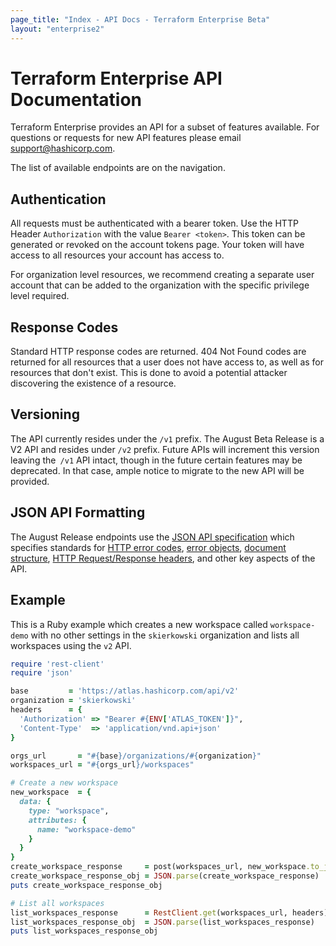 ```yaml
---
page_title: "Index - API Docs - Terraform Enterprise Beta"
layout: "enterprise2"
---
```



# Terraform Enterprise API Documentation

Terraform Enterprise provides an API for a subset of features available. For questions or requests for new API features please email support@hashicorp.com.

The list of available endpoints are on the navigation.

## Authentication

All requests must be authenticated with a bearer token. Use the HTTP Header `Authorization` with the value `Bearer <token>`. This token can be generated or revoked on the account tokens page. Your token will have access to all resources your account has access to.

For organization level resources, we recommend creating a separate user account that can be added to the organization with the specific privilege level required.

## Response Codes

Standard HTTP response codes are returned. 404 Not Found codes are returned for all resources that a user does not have access to, as well as for resources that don't exist. This is done to avoid a potential attacker discovering the existence of a resource.

## Versioning

The API currently resides under the `/v1` prefix. The August Beta Release is a V2 API and resides under `/v2` prefix. Future APIs will increment this version leaving the` /v1` API intact, though in the future certain features may be deprecated. In that case, ample notice to migrate to the new API will be provided.

## JSON API Formatting

The August Release endpoints use the [JSON API specification](http://jsonapi.org/) which specifies standards for [HTTP error codes](http://jsonapi.org/examples/#error-objects-error-codes), [error objects](http://jsonapi.org/examples/#error-objects-basics), [document structure](http://jsonapi.org/format/#document-structure), [HTTP Request/Response headers](http://jsonapi.org/format/#content-negotiation), and other key aspects of the API.

## Example

This is a Ruby example which creates a new workspace called `workspace-demo` with no other settings in the `skierkowski` organization and lists all workspaces using the `v2` API.

```ruby
require 'rest-client'
require 'json'

base         = 'https://atlas.hashicorp.com/api/v2'
organization = 'skierkowski'
headers      = {
  'Authorization' => "Bearer #{ENV['ATLAS_TOKEN']}",
  'Content-Type'  => 'application/vnd.api+json'
}

orgs_url       = "#{base}/organizations/#{organization}"
workspaces_url = "#{orgs_url}/workspaces"

# Create a new workspace
new_workspace  = {
  data: {
    type: "workspace",
    attributes: {
      name: "workspace-demo"
    }
  }
}
create_workspace_response     = post(workspaces_url, new_workspace.to_json, headers)
create_workspace_response_obj = JSON.parse(create_workspace_response)
puts create_workspace_response_obj

# List all workspaces
list_workspaces_response      = RestClient.get(workspaces_url, headers)
list_workspaces_response_obj  = JSON.parse(list_workspaces_response)
puts list_workspaces_response_obj
```

